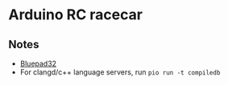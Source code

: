 # Arduino RC racecar

## Notes

 - [Bluepad32](https://github.com/ricardoquesada/bluepad32-arduino)
 - For clangd/c++ language servers, run `pio run -t compiledb`
